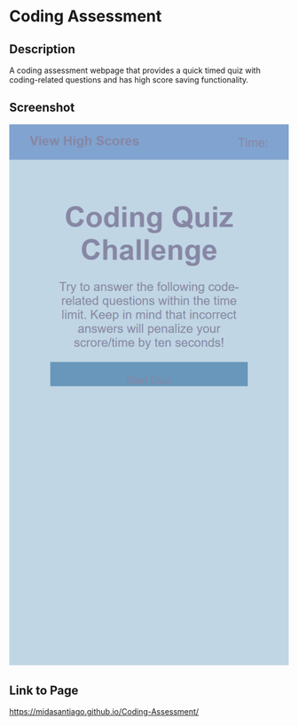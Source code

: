 # Coding Assessment

## Description

A coding assessment webpage that provides a quick timed quiz with coding-related questions and has high score saving functionality.

## Screenshot

![Full Web Page View](assets/images/Assessment-Screenshot.png)

## Link to Page

https://midasantiago.github.io/Coding-Assessment/